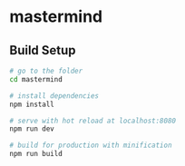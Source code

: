 # mastermind 

## Build Setup

``` bash
# go to the folder
cd mastermind

# install dependencies
npm install

# serve with hot reload at localhost:8080
npm run dev

# build for production with minification
npm run build